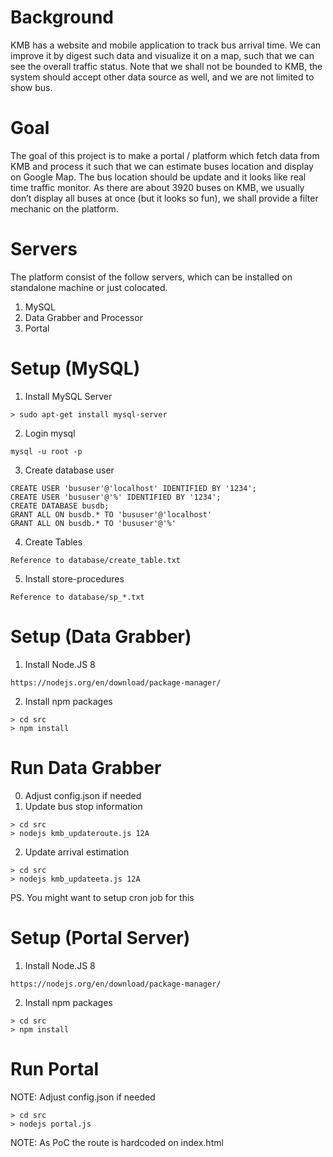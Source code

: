 Background
==================================
KMB has a website and mobile application to track bus arrival time. We can improve it by digest such data and visualize it on a map, such that we can see the overall traffic status.
Note that we shall not be bounded to KMB, the system should accept other data source as well, and we are not limited to show bus.

Goal
==================================
The goal of this project is to make a portal / platform which fetch data from KMB and process it such that we can estimate buses location and display on Google Map. The bus location should be update and it looks like real time traffic monitor.
As there are about 3920 buses on KMB, we usually don’t display all buses at once (but it looks so fun), we shall provide a filter mechanic on the platform.

Servers
==================================
The platform consist of the follow servers, which can be installed on standalone machine or just colocated.
1. MySQL
2. Data Grabber and Processor
3. Portal

Setup (MySQL)
==================================
1. Install MySQL Server
```
> sudo apt-get install mysql-server
```
2. Login mysql
```
mysql -u root -p
```
3. Create database user
```
CREATE USER 'bususer'@'localhost' IDENTIFIED BY '1234';
CREATE USER 'bususer'@'%' IDENTIFIED BY '1234';
CREATE DATABASE busdb;
GRANT ALL ON busdb.* TO 'bususer'@'localhost'
GRANT ALL ON busdb.* TO 'bususer'@'%'
```
4. Create Tables
```
Reference to database/create_table.txt
```
5. Install store-procedures
```
Reference to database/sp_*.txt
```

Setup (Data Grabber)
==================================
1. Install Node.JS 8
```
https://nodejs.org/en/download/package-manager/
```
2. Install npm packages
```
> cd src
> npm install
```

Run Data Grabber
==================================
0. Adjust config.json if needed
1. Update bus stop information
```
> cd src
> nodejs kmb_updateroute.js 12A
```
2. Update arrival estimation
```
> cd src
> nodejs kmb_updateeta.js 12A
```
PS. You might want to setup cron job for this

Setup (Portal Server)
==================================
1. Install Node.JS 8
```
https://nodejs.org/en/download/package-manager/
```
2. Install npm packages
```
> cd src
> npm install
```

Run Portal
==================================
NOTE: Adjust config.json if needed
```
> cd src
> nodejs portal.js
```
NOTE: As PoC the route is hardcoded on index.html
